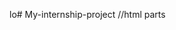 lo# My-internship-project
//html parts 
<html>


<head>
    <meta charset="utf-8">
    <meta http-equiv="X-UA-compatible" content="IE=edge">
     <meta name="viewport" content="width=device-width,initial-scale=1.0">
    <title> business develpment website</title->
    <link rel="stylesheet" href="https://cdnjs.cloudflare.com/ajax/libs/font-awesome/6.4.2/css/all.min.css">
    <link rel="stylesheet" href="css/style.css">
    <script src="js/sona.js"></script>     

    
<body>
    <header class="header">
        <a href="#"class="logo">
            <img src= "C:\Users\sonali\Downloads\business logo.jpg" alt="">
        </a>
    <nav class="navbar">

        <a href="">home </a></li>
         <a href="">service </a></li>
         <a href="">about </a></li>
         <a href="">contact</a></li>

    </nav>
    <div class="icons">
        <div class="fas fa-search" id="search-btn"></div>
        <div class="fas fa-bars" id="menu-btn"></div>
        <div class="fas fa-shopping-cart" id="cart-btn"></div>
    </div>
    <div class="search-form">
        <input type="search"id="search-box"placeholder="search here....">
        <label for="search-box" class="fas fa-search"></label>
    </div>
    <div class="cart-item">
        <span class="fas fa-times"></span>
        <img src="C:\Users\sonali\Downloads\red.jpg"> alt="">
        <div class="content">
            <h3>cart-item 01</h3>
            <div class="price">rs.115</div>
        </div>
    </div>
    <div class="cart-item">
        <span class="fas fa-times"></span>
        <img src="C:\Users\sonali\Downloads\8.jpg"> alt="">
        <div class="content">
            <h3>cart-item 02</h3>
            <div class="price">rs.165</div>
        </div>
    </div>
    <div class="cart-item">
        <span class="fas fa-times"></span>
        <img src="C:\Users\sonali\Downloads\cooler.jpg"> alt="">
        <div class="content">
            <h3>cart-item 03</h3>
            <div class="price">rs.315</div>
        </div>
    </div>
    <a href="#" class="btn"> checkout now</a>

</header>
<section class="home" id="home"
<div class="content">
    <h3>welcome to our shop</h3>
    <p>Lorem ipsum dolor sit, amet consectetur adipisicing elit. Nihil aut vitae reiciendis! Voluptatibus, dignissimos? Voluptatum debitis facilis ab nostrum. Beatae quos eum odit minus ab blanditiis laborum odio qui perspiciatis.</p>
    <a href="#"class="btn">get yours now</a>
</section>
<section class="about" id="about">
    <h1 class="heading"><span>about</span>us</h1>
    <div class="row">
        <div class="image">
            <img src="C:\Users\sonali\Downloads\laptop.jpg" alt="">
        </div>
        <div class="content">
            <h3>what makes our shop special?</h3>
            <p>Lorem ipsum dolor, sit amet consectetur adipisicing elit. Quibusdam, tempora?</p>
            <a href="#"class='btn'>learn more</a>
        </div>
    </div>

</section>
<section class="product" id="product">
    <h1 class="heading">our<span>products</span> </h1>
    <div class="box-container">
        <div class="box"> 
          <div class="icons">
    <a href="#"class="fas fa-shopping-cart"></a> 
    <a href="#"class="fas fa-heart"></a> 
    <a href="#"class="fas fa-eye"></a>
          </div>
          <div class="image"></div>
           <img src="C:\Users\sonali\Downloads\R.jpg" alt="">
        </div>
        <div class="content">
            <div class="stars">
                <i class="fas fa-star"></i>
                <i class="fas fa-star"></i>
                <i class="fas fa-star"></i>
                <i class="fas fa-star"></i>
                <i class="fas fa-star-half-alt"></i>
</div>
<div class="price">r.s.20000<span>r.s.23000</span></div>
        </div>
    </div>
    <div class="box"> 
        <div class="icons">
  <a href="#"class="fas fa-shopping-cart"></a> 
  <a href="#"class="fas fa-heart"></a> 
  <a href="#"class="fas fa-eye"></a>
        </div>
        <div class="image"></div>
         <img src="C:\Users\sonali\Downloads\th.jpg" alt="">
      </div>
      <div class="content">
          <div class="stars">
              <i class="fas fa-star"></i>
              <i class="fas fa-star"></i>
              <i class="fas fa-star"></i>
              <i class="fas fa-star"></i>
              <i class="fas fa-star-half-alt"></i>
</div>
<div class="price">r.s.20500<span>r.s.23700</span></div>
      </div>
    </div>
    <div class="box"> 
        <div class="icons">
  <a href="#"class="fas fa-shopping-cart"></a> 
  <a href="#"class="fas fa-heart"></a> 
  <a href="#"class="fas fa-eye"></a>
        </div>
        <div class="image"></div>
         <img src="C:\Users\sonali\Downloads\OIP.jpg" alt="">
      </div>
      <div class="content">
          <div class="stars">
              <i class="fas fa-star"></i>
              <i class="fas fa-star"></i>
              <i class="fas fa-star"></i>
              <i class="fas fa-star"></i>
              <i class="fas fa-star-half-alt"></i>
</div>
<div class="price">r.s.60000<span>r.s.63000</span></div>
      </div>
  </div>
    
</div>

</section>
<section class="contact" id="contact">
    <h1 class="heading"><span>contact</span>us</h1>
    <div class="row">
        
    <i frame  class="map" src="https://www.google.com/maps/embed?pb=!1m18!1m12!1m3!1d14745.03094860671!2d88.3566968002005!3d22.49451112275539!2m3!1f0!2f0!3f0!3m2!1i1024!2i768!4f13.1!3m3!1m2!1s0x3a02713b257b4201%3A0x823fbc7ff044ca83!2sJadavpur%2C%20Kolkata%2C%20West%20Bengal!5e0!3m2!1sen!2sin!4v1698571399214!5m2!1sen!2sin" width="600" height="450" style="border:0;" allowfullscreen="" loading="lazy" referrerpolicy="no-referrer-when-downgrade"></iframe>"
        <form action="">
            <h3>get in touch</h3>
            <div class="inputbox">
                <span class="fas fa-user"></span>
                 <input type="text" placeholder="name">
                
            </div>
            <div class="inputbox">
                <span class="fas fa-envelope"></span>
                 <input type="email" placeholder="email">
            </div>
            <div class="inputbox">
                <span class="fas fa-phone"></span>
                 <input type="number" placeholder="number">
            </div>
            <input type="submit" value="contact now" class="btn">
                    

        </form>
    </div>
</section>
<section class="footer">
    <div class="share">
        <a href="#" class="fab fa-facebook-f"></a>
        <a href="#" class="fab fa-twitter-"></a>
        <a href="#" class="fab fa-instagram"></a>
        <a href="#" class="fab fa-linkedin"></a>


    </div>
    <div class="link">
        <a href="#">home</a>
        <a href="#">product</a>
        <a href="#">about</a>
        <a href="#">contact</a>
    </div>
    <div class="credit">created by<span>miss webdesigner sonali</span>|all rights reserved</div>
</section>

</body>
</head>

</html>
// HTML ends
// css parts
@import url('https://fonts.googleapis.com/css2?family=Roboto:ital,wght@0,300;1,100;1,300&display=swap');
:root{
    --maincolor:#d3ad7f;
    --black:#13131a;
    --bg:#010103;
    --border:1rem solid rgba(255,255,255,.3)
}
*{
    font-family:'Roboto', sans-serif;
    margin:0;padding:0;
    box-sizing:border-box;
    outline:none;border:none;
    text-decoration:none;
    text-transform:capitalize;
    transition:2s linear;
}
html{
    font-size: 62.%;
    overflow-x: hidden;
    scroll-padding-top: 9rem;
    scroll-behavior: smooth;
}
body{
    background: var(--main);
}
section{
    padding: 2rem 7%;
}
.heading{
    text-align: center;
    color: #fff;
    text-transform: uppercase;
    padding-bottom: 3.5rem;
    font-size: 4rem;
}
.heading span{
    color:var(--main);
    text-transform: uppercase;
}
.btn{
    margin-top: 1rem;
    display: inline;
    padding: 7rem 3rem;
    font-size: 1.7rem;
    color: #fff;
    background: var(--main);
    cursor: pointer;

}
.btn:hover{
    letter-spacing: .2rem;

}
.header{
    background: var(--main);
    display: flex;
    align-items: center;
    justify-content: space-between;
    padding: 1.5rem 7%;
    border-bottom: var(--border);
    position: fixed;
    top:0;left: 0;right: 0;
    z-index: 1000;
    
}
.header .logo img{
    height: 6rem;
}
.header .navbar a{
   margin: 0 1rem;
   font-size: 1.6rem;
   color: #fff;  
}
.header .navbar a:hover{
    color: var(--main);
    border-bottom: .1rem solid var(--main);
    padding-bottom: .5rem;
}
.header.icons div{
    color: aliceblue;
    cursor:pointer ;
    font-size: 1.5rem;
    margin-left: 2rem;
}
.header.icons div{
    color: aliceblue;
}
#menu-btn{
    display: none;
}
.header .search.form{
    position: absolute;
    top: 115%;right: 7%;
    background: #fff;
    width: 30rem;
    height: 5rem;
    display: flex;
    align-items: center;
    transform: scaleY(0);
    transform: origin;
}
.header .search.form input{
    height: 100%;
    width: 10px;
    font-size: 1.6rem;
    color: var(--black);
    padding: 1rem;
    text-transform: none;
}
.header .search.form label{
    cursor: pointer;
    font-size: 2.2rem;
    margin-right: 1.5rem;
    color: var(--black);
}
.header .search.form label:hover{
    color: var(--main);
}
.header.cart-items-container{
    position: absolute;
    top: 100%;right: 0;
    height: calc(100vh - 9.5rem);
    width: 35rem;
    background: #fff;
    padding: 0 1.5 rem;
}
.header.cart-items-container.cart-item{
    position: relative;
    margin: 2rem 0;
    display: flex;
    align-items: center;
    gap: 1.5em;
}
.header.cart-items-container.cart-item .fa-times{
    position: absolute;
    top:1rem;right: 1rem;
    font-size: 2rem;
    cursor: pointer;
    color: var(--black);
}
.header.cart-items-container.cart-item .fa-times:hover{
    color:var(--main)
}
    .header.cart-items-container.cart-item img{
        height: 6rem;
    }
    .header.cart-items-container.cart-item .content h3{
        font-size: 2rem;
        color: var(--black);
        padding-bottom: .5rem;
    }
    .header.cart-items-container.cart-item .content.price{
        font-size: 1.5rem;
        color: var(--black);
    }
    .header.cart-items-container.btn{
        width: 100;
        text-align:center ;
    }
    .home{
        min-height: 100vh;
        display: flex;
        align-items: center;
        background: url(C:\Users\sonali\Downloads\Business-background.jpg) no-repeat;
        background-size: cover;
        background-position: center;
    }
    .home.content{
        max-width: 60rem;

    }
    .home.content h3{
        font-size: 6rem;
        text-transform: uppercase;
        color: #fff;

    }
    .home.content p{
        font-size:2rem;
        font-weight: lighter;
        line-height: 1.8;
        padding: 1rem 0;
        color: #eee;

    }
    .about.row{
        display: flex;
        align-items:center ;
        background: var(--black);
        flex-wrap: wrap;
    }
    .about.row.image{
        flex:1 1 45rem;
        
        }
    
    .about.row.image img{
        width: 100%;
       }

      .about.row.content{
        flex:1 1 45rem;
        padding: 2rem;
      }
      .about.row.conten h3{
        font-size: 3rem;
        color: #fff;
      }
      .about.row.content p{
        font-size: 1.6rem;
        color: #ccc;
        padding:1rem 0;
        line-height:1.8;
      }
      .product .box-container{
        display: grid;
        grid-template-columns: repeat(auto-fit,minmax(30rem,1fr));
        gap: 1.5rem;
      }

.product .box-container.box{
    text-align: center;
    border:var(--border);
    padding: 2rem;
}
.product .box-container.box.icon a{
    height: 5rem;
    width: 5rem;
    line-height: 5rem;
    font-size: 2rem;
    border: var(--border);
    color:#fff;
    margin: 3rem;
}
.product .box-container.box.icon a:hover{
    background: var(--maincolor);
}
.product .box-container.box.image{
    padding: 2.5rem 0;
}
.product .box-container.box.image img{
    height: 25rem;
}
.product .box-container.box.content .star{
    padding: 1.5rem;
}
.product .box-container.box.content .star i{
    font-size: 1.7rem;
    color: var(--maincolor);
}
.product .box-container.box.content .price{
    color: #fff;
    font-size: 2.5rem;

}
.product .box-container.box.content .price span{
    text-decoration: line-through;
    font-weight: lighter;
    font-size: 1.5rem;
}
.contact.row{
    display: flex;
    align-items: center;
    background: var(--black);
    flex-wrap: wrap;
    gap:1rem;
}
.contact.row.map{
    flex:1 1 45rem;
    width: 100%;
    object-fit: cover;
}
.contact.row form{
    flex:1 1 45rem;
    padding: 5rem;
}
.contact.row.form h3{
    text-transform: uppercase;
    font-size: 3.5rem;
    color:#fff
}
.contact.row.form.inputbox{
    display: flex;
    align-items: center;
    margin-top: 2rem;
    margin-bottom: 2rem ;
    background: var(--black);
    border: var(--border);
}
.contact.row.form.inputbox span{
    color: #fff;
    font-size: 2rem;
    padding-left: 2rem;

}
.contact.row.form.inputbox input{
    width: 100%;
    padding: 2rem;
    font-size: 1.7rem;
    color: #fff;
    text-transform: none;
    background: none;

}
.footer{
    background: var(--black);
    text-align: center;

}
.footer.share{
    padding: 1rem 0;
}
.footer.share a{
    height: 5rem;
    width: 5rem;
    line-height: 5rem;
    font-size: 2rem;
    color: #fff;
    border:var(--border);
    margin: .3rem;
    border-radius: 50%;
}
.footer.share a:hover{
    background-color: var(--maincolor);
}
.footer.links{
    display: flex;
    justify-content: center;
    flex-wrap: wrap;
    padding: 2rem 0;
 
    gap:1rem;
}
.footer.links a{
    padding: 7rem;
    color: #fff;
    border: var(--border);
    font-size: 2rem;
}
.footer.links a:hover{
   background-color:var(--maincolor);
}
.footer .credit{
    font-size: 2rem;
    color: #fff;
    font-weight: lighter;
    padding: 1.5rem;
}
.footer .credit span{
    color: var(--maincolo);
}
/*media queries */
@media (max-width:991px)
html{
    font-size: 55%;

}
.header{
    padding: 1.5rem 2rem;
}
section{
    padding: 2rem ;
}
@media (max-width:991px){
html{
    font-size: .55%;

}
}
header{
    padding: 1.5rem .2rem;
}
@media (max-width:768px)


#menu-btn{
    display: inline-block;
}
.header .navbar{
    position: absolute;
    top:100%;right: 0;
    background: #fff;
    width: 30rem;
    height: calc(100vh -9.5rem);
}
.header.navbar.active{
    right: 0;
}
.header .navbar a{
    color: var(--black);
    display: block;
    margin: 1.5rem;
    padding: .5rem;
    font-size: 2rem;
}
.header.cart-items-container{
    position: absolute;
    top: 100%;right: -100%;
    height: calc(100vh -9.5rem);
    width: 35rem;
    background: #fff;
    padding: 0 1.5rem;

}
.header.cart-items-container.active{
    right: 0;
}
.header.cart-items-container.cartitem{
    position: relative;
    margin: 2rem 0;
    display: flex;
    align-items: center;
}
.header.search-form{
    position: absolute;
    top: 115%;right: 7%;
    background: #fff;
    width: 50rem;
    display: flex;
    align-items: center;
    transform: scaleY(0);
    transform-origin: top;
    
    
}
.header.header.search-form.active{
    transform: scaleY(1);
}
.header.header.search-form input{
    height: 100%;
    width: 100%;
    font-size: 1.6rem;
    color: var(--black);
    padding: 1rem;
    text-transform: none;
}
@media (max-width:768px)


#menu-btn{
    display: inline-block;
}
.header .navbar{
    position: absolute;
    top:100%;right: 0;
    background: #fff;
    width: 30rem;
    height: calc(100vh -9.5rem);
}
.header.navbar.active{
    right: 0;
}
.header .navbar a{
    color: var(--black);
    display: block;
    margin: 1.5rem;
    padding: .5rem;
    font-size: 2rem;
}

.header.search-form{
    width: 90%;
    right: 2rem;
 .home{
    background-position:left;
    justify-content: center;
    text-align: center;
 }  
 .home.content h3{
    font-size: 4.5rem;
 }
 .home.content p{
    font-size: 1.5rem;
 }  
    
}
@media (max-width:450px)
html{
    font-size: .50%;

}
// css ends
// java script parts
let navbar=document.querySelector('.navbar');
document.querySelector('#menu-btn').oncllick=()=>{
    navbar.classList.toggle('active');
    searchform.classList.remove('active');
    cartItem.classList.remove('active');

}
let searchform=document.querySelector('.search-form');
document.querySelector('#search-btn').oncllick=()=>{
    searchform.classList.toggle('active');
    navbar.classList.remove('active');
    cartItem.classList.remove('active');
}
let cartItem=document.querySelector('.cart-items-container');
document.querySelector('#cart-btn').oncllick=()=>{
    cartItem.classList.toggle('active');
    navbar.classList.remove('active');
    searchform.classList.remove('active');

}
window.onscroll=()=>{
    navbar.classList.remove('active');
    searchform.classList.remove('active');
    cartItem.classList.remove('active');

}
// javascript ends
